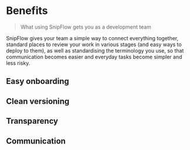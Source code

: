 # Benefits

> What using SnipFlow gets you as a development team

SnipFlow gives your team a simple way to connect everything together, standard places to review your work in various stages (and easy ways to deploy to them), as well as standardising the terminology you use, so that communication becomes easier and everyday tasks become simpler and less risky.

## Easy onboarding

## Clean versioning

## Transparency

## Communication

